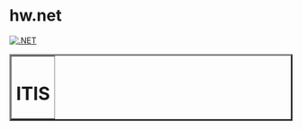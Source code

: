 # hw.net
[![.NET](https://github.com/razrez/hw.net/actions/workflows/dotnet.yml/badge.svg?branch=2k-249)](https://github.com/razrez/hw.net/actions/workflows/dotnet.yml)
<!DOCTYPE html>
<html lang="en">
<body>
<center>
    <table border="3" style="text-align:center">
        <tr>
            <td style="text-align:left"><h1>ITIS</h1></td>
        </tr>
    </table>
</center>
</body>
</html>
